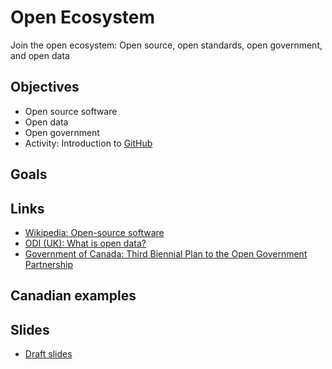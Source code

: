 # Open Ecosystem

Join the open ecosystem: Open source, open standards, open government, and open data

## Objectives
- Open source software
- Open data
- Open government
- Activity: Introduction to [GitHub](https://github.com/)


## Goals

## Links

- [Wikipedia: Open-source software](https://en.wikipedia.org/wiki/Open-source_software)
- [ODI (UK): What is open data?](https://theodi.org/what-is-open-data)
- [Government of Canada: Third Biennial Plan to the Open Government Partnership](http://open.canada.ca/en/content/third-biennial-plan-open-government-partnership)

## Canadian examples

## Slides
-  [Draft slides](slides.html)
